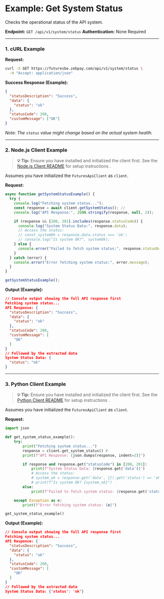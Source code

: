 # Example: Get System Status

Checks the operational status of the API system.

**Endpoint:** `GET /api/v1/system/status`
**Authentication:** None Required

---

### 1. cURL Example

**Request:**

```bash
curl -X GET https://futuresbe.zebpay.com/api/v1/system/status \
  -H "Accept: application/json"
```

**Success Response (Example):**

```json
{
  "statusDescription": "Success",
  "data": {
    "status": "ok"
  },
  "statusCode": 200,
  "customMessage": ["OK"]
}
```
*Note: The `status` value might change based on the actual system health.*

---

### 2. Node.js Client Example

> **💡 Tip:** Ensure you have installed and initialized the client first. See the [Node.js Client README](futures/clients/rest-http/node/README.md) for setup instructions .

Assumes you have initialized the `FuturesApiClient` as `client`.

**Request:**

```javascript
async function getSystemStatusExample() {
  try {
    console.log("Fetching system status...");
    const response = await client.getSystemStatus(); //
    console.log("API Response:", JSON.stringify(response, null, 2));

    if (response && [200, 201].includes(response.statusCode)) {
      console.log("System Status Data:", response.data);
      // Access the status:
      // const systemOk = response.data.status === 'ok';
      // console.log("Is system OK?", systemOk);
    } else {
      console.error("Failed to fetch system status:", response.statusDescription);
    }
  } catch (error) {
    console.error("Error fetching system status:", error.message);
  }
}

getSystemStatusExample();
```

**Output (Example):**

```json
// Console output showing the full API response first
Fetching system status...
API Response: {
  "statusDescription": "Success",
  "data": {
    "status": "ok"
  },
  "statusCode": 200,
  "customMessage": [
    "OK"
  ]
}
// Followed by the extracted data
System Status Data: {
  "status": "ok"
}
```

---

### 3. Python Client Example

> **💡 Tip:** Ensure you have installed and initialized the client first. See the [Python Client README](futures/clients/rest-http/python/README.md) for setup instructions .

Assumes you have initialized the `FuturesApiClient` as `client`.

**Request:**

```python
import json

def get_system_status_example():
    try:
        print("Fetching system status...")
        response = client.get_system_status() #
        print(f"API Response: {json.dumps(response, indent=2)}")

        if response and response.get("statusCode") in [200, 201]:
            print(f"System Status Data: {response.get('data')}")
            # Access the status:
            # system_ok = response.get('data', {}).get('status') == 'ok'
            # print(f"Is system OK? {system_ok}")
        else:
            print(f"Failed to fetch system status: {response.get('statusDescription')}")

    except Exception as e:
        print(f"Error fetching system status: {e}")

get_system_status_example()
```

**Output (Example):**

```json
// Console output showing the full API response first
Fetching system status...
API Response: {
  "statusDescription": "Success",
  "data": {
    "status": "ok"
  },
  "statusCode": 200,
  "customMessage": [
    "OK"
  ]
}
// Followed by the extracted data
System Status Data: {'status': 'ok'}
```
